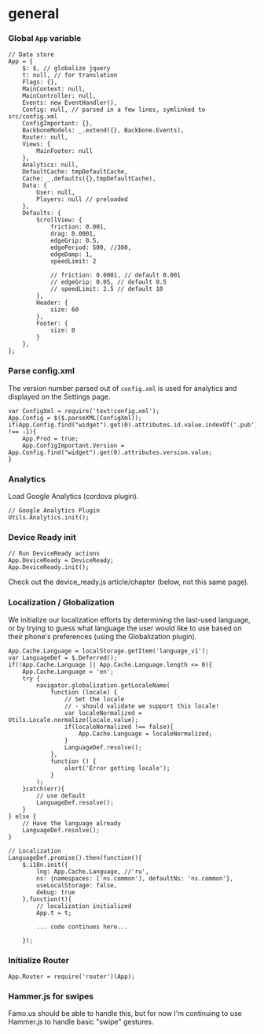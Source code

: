 # general

### Global `App` variable

    // Data store
    App = {
        $: $, // globalize jquery
        t: null, // for translation
        Flags: {},
        MainContext: null,
        MainController: null,
        Events: new EventHandler(),
        Config: null, // parsed in a few lines, symlinked to src/config.xml
        ConfigImportant: {},
        BackboneModels: _.extend({}, Backbone.Events),
        Router: null,
        Views: {
            MainFooter: null
        },
        Analytics: null,
        DefaultCache: tmpDefaultCache,
        Cache: _.defaults({},tmpDefaultCache),
        Data: {
            User: null,
            Players: null // preloaded
        },
        Defaults: {
            ScrollView: {
                friction: 0.001,
                drag: 0.0001,
                edgeGrip: 0.5,
                edgePeriod: 500, //300,
                edgeDamp: 1,
                speedLimit: 2

                // friction: 0.0001, // default 0.001
                // edgeGrip: 0.05, // default 0.5
                // speedLimit: 2.5 // default 10
            },
            Header: {
                size: 60
            },
            Footer: {
                size: 0
            }
        },
    };

### Parse config.xml

The version number parsed out of `config.xml` is used for analytics and displayed on the Settings page.

    var ConfigXml = require('text!config.xml');
    App.Config = $($.parseXML(ConfigXml));
    if(App.Config.find("widget").get(0).attributes.id.value.indexOf('.pub') !== -1){
        App.Prod = true;
        App.ConfigImportant.Version = App.Config.find("widget").get(0).attributes.version.value;
    }

### Analytics

Load Google Analytics (cordova plugin).

    // Google Analytics Plugin
    Utils.Analytics.init();

### Device Ready init

    // Run DeviceReady actions
    App.DeviceReady = DeviceReady;
    App.DeviceReady.init();

Check out the device_ready.js article/chapter (below, not this same page).

### Localization / Globalization

We initialize our localization efforts by determining the last-used language, or by trying to guess what language the user would like to use based on their phone's preferences (using the Globalization plugin).

    App.Cache.Language = localStorage.getItem('language_v1');
    var LanguageDef = $.Deferred();
    if(!App.Cache.Language || App.Cache.Language.length <= 0){
        App.Cache.Language = 'en';
        try {
            navigator.globalization.getLocaleName(
                function (locale) {
                    // Set the locale
                    // - should validate we support this locale!
                    var localeNormalized = Utils.Locale.normalize(locale.value);
                    if(localeNormalized !== false){
                        App.Cache.Language = localeNormalized;
                    }
                    LanguageDef.resolve();
                },
                function () {
                    alert('Error getting locale');
                }
            );
        }catch(err){
            // use default
            LanguageDef.resolve();
        }
    } else {
        // Have the language already
        LanguageDef.resolve();
    }

    // Localization
    LanguageDef.promise().then(function(){
        $.i18n.init({
            lng: App.Cache.Language, //'ru',
            ns: {namespaces: ['ns.common'], defaultNs: 'ns.common'},
            useLocalStorage: false,
            debug: true
        },function(t){
            // localization initialized
            App.t = t;

            ... code continues here...

        });


### Initialize Router

    App.Router = require('router')(App);


### Hammer.js for swipes

Famo.us should be able to handle this, but for now I'm continuing to use Hammer.js to handle basic "swipe" gestures.






